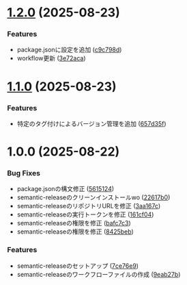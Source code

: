 # [1.2.0](https://github.com/tomo1015/Unity-Game-Framework/compare/v1.1.0...v1.2.0) (2025-08-23)


### Features

* package.jsonに設定を追加 ([c9c798d](https://github.com/tomo1015/Unity-Game-Framework/commit/c9c798df67a61de71f4396bd12bfa05582006df2))
* workflow更新 ([3e72aca](https://github.com/tomo1015/Unity-Game-Framework/commit/3e72aca8d0d33d9ad81ba2891a7a01e250ec1a54))

# [1.1.0](https://github.com/tomo1015/Unity-Game-Framework/compare/v1.0.0...v1.1.0) (2025-08-23)


### Features

* 特定のタグ付けによるバージョン管理を追加 ([657d35f](https://github.com/tomo1015/Unity-Game-Framework/commit/657d35f0b6a413289af9dd41813b2011c9a99ab7))

# 1.0.0 (2025-08-22)


### Bug Fixes

* package.jsonの構文修正 ([5615124](https://github.com/tomo1015/Unity-Game-Framework/commit/561512437e287f47f0396abaf5409863c1f83fb1))
* semantic-releaseのクリーンインストールwo ([22617b0](https://github.com/tomo1015/Unity-Game-Framework/commit/22617b05471bea08412cdbed2690636ce3515d3b))
* semantic-releaseのリポジトリURLを修正 ([3aa167c](https://github.com/tomo1015/Unity-Game-Framework/commit/3aa167c34bea110a5f0bb48e57ff503bcd98ea63))
* semantic-releaseの実行トークンを修正 ([161cf04](https://github.com/tomo1015/Unity-Game-Framework/commit/161cf04d3e6da2271eb6bc02de8092a20ad198fb))
* semantic-releaseの権限を修正 ([bafc7c3](https://github.com/tomo1015/Unity-Game-Framework/commit/bafc7c3069739715f6ad6543673b9092e8e13698))
* semantic-releaseの権限を修正 ([8425beb](https://github.com/tomo1015/Unity-Game-Framework/commit/8425bebaef9fe445a2c973c963299e65d4406f00))


### Features

* semantic-releaseのセットアップ ([7ce76e9](https://github.com/tomo1015/Unity-Game-Framework/commit/7ce76e99d0c13b96c7517e0f51d54e193fd0d7f4))
* semantic-releaseのワークフローファイルの作成 ([9eab27b](https://github.com/tomo1015/Unity-Game-Framework/commit/9eab27b5c4ccd0f07f24cda845f8209e5b717d7a))
